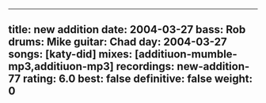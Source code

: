 
---
title: new addition
date: 2004-03-27
bass:	Rob
drums:	Mike
guitar:	Chad
day: 2004-03-27
songs: [katy-did]
mixes: [additiuon-mumble-mp3,additiuon-mp3]
recordings: new-addition-77
rating: 6.0
best: false
definitive: false
weight: 0
---
